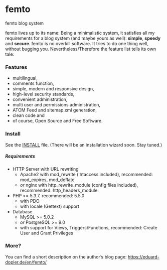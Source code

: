 femto
=====

femto blog system

femto lives up to its name: Being a minimalistic system, it satisfies all my requirements for a blog system (and maybe yours as well): **simple**, **speedy** and **secure**.
femto is no overkill software. It tries to do one thing well, without bugging you. Nevertheless/Therefore the feature list tells its own tale:

### Features
* multilingual,
* comments function,
* simple, modern and responsive design,
* high-level security standards,
* convenient administration,
* multi user and permissions administration,
* ATOM Feed and sitemap.xml generation,
* clean code and
* of course, Open Source and Free Software.

### Install
See the [INSTALL](https://github.com/EduardDopler/femto/blob/master/INSTALL) file. (There will be an installation wizard soon. Stay tuned.)

##### Requirements
* HTTP Server with URL rewriting
   * Apache2 with mod_rewrite (.htaccess included), recommended: mod_expires, mod_deflate
   * *or* nginx with http_rewrite_module (config files included), recommended: http_headers_module
* PHP >= 5.3.7, recommended: 5.5.0
   * with PDO
   * with locale (Gettext) support
* Database
   * MySQL >= 5.0.2
   * *or* PostgreSQL >= 9.0
   * with support for Views, Triggers/Functions, recommended: Create User and Grant Privileges

### More?
You can find a short description on the author’s blog page: https://eduard-dopler.de/en/femto/
